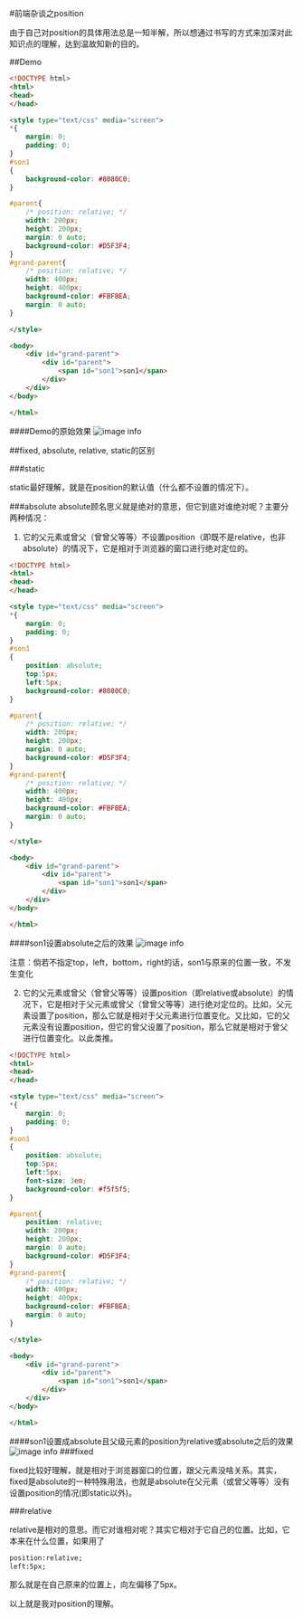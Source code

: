 #前端杂谈之position

由于自己对position的具体用法总是一知半解，所以想通过书写的方式来加深对此知识点的理解，达到温故知新的目的。

##Demo
```html
<!DOCTYPE html>
<html>
<head>
</head>

<style type="text/css" media="screen">
*{
    margin: 0;
    padding: 0;
} 
#son1
{
    background-color: #8080C0;
}

#parent{
    /* position: relative; */
    width: 200px;
    height: 200px;
    margin: 0 auto;
    background-color: #D5F3F4;
}
#grand-parent{
    /* position: relative; */
    width: 400px;
    height: 400px;
    background-color: #FBFBEA;
    margin: 0 auto;
}

</style>

<body>
    <div id="grand-parent">
        <div id="parent">
            <span id="son1">son1</span>
        </div>
    </div>   
</body>

</html>

```
####Demo的原始效果
![image info](./img/position-demo.png)


##fixed, absolute, relative, static的区别


###static

static最好理解，就是在position的默认值（什么都不设置的情况下）。

###absolute
absolute顾名思义就是绝对的意思，但它到底对谁绝对呢？主要分两种情况：
1. 它的父元素或曾父（曾曾父等等）不设置position（即既不是relative，也非absolute）的情况下，它是相对于浏览器的窗口进行绝对定位的。

```html
<!DOCTYPE html>
<html>
<head>
</head>

<style type="text/css" media="screen">
*{
    margin: 0;
    padding: 0;
} 
#son1
{
    position: absolute;
    top:5px;
    left:5px;
    background-color: #8080C0;
}

#parent{
    /* position: relative; */
    width: 200px;
    height: 200px;
    margin: 0 auto;
    background-color: #D5F3F4;
}
#grand-parent{
    /* position: relative; */
    width: 400px;
    height: 400px;
    background-color: #FBFBEA;
    margin: 0 auto;
}

</style>

<body>
    <div id="grand-parent">
        <div id="parent">
            <span id="son1">son1</span>
        </div>
    </div>   
</body>

</html>

```

####son1设置absolute之后的效果
![image info](./img/position-absolute.png)

注意：倘若不指定top，left，bottom，right的话，son1与原来的位置一致，不发生变化


2. 它的父元素或曾父（曾曾父等等）设置position（即relative或absolute）的情况下，它是相对于父元素或曾父（曾曾父等等）进行绝对定位的。比如，父元素设置了position，那么它就是相对于父元素进行位置变化。又比如，它的父元素没有设置position，但它的曾父设置了position，那么它就是相对于曾父进行位置变化。以此类推。

```html
<!DOCTYPE html>
<html>
<head>
</head>

<style type="text/css" media="screen">
*{
    margin: 0;
    padding: 0;
} 
#son1
{
    position: absolute;
    top:5px;
    left:5px;
    font-size: 3em;
    background-color: #f5f5f5;
}

#parent{
    position: relative;
    width: 200px;
    height: 200px;
    margin: 0 auto;
    background-color: #D5F3F4;
}
#grand-parent{
    /* position: relative; */
    width: 400px;
    height: 400px;
    background-color: #FBFBEA;
    margin: 0 auto;
}

</style>

<body>
    <div id="grand-parent">
        <div id="parent">
            <span id="son1">son1</span>
        </div>
    </div>   
</body>

</html>

```
####son1设置成absolute且父级元素的position为relative或absolute之后的效果
![image info](./img/position-absolute-2.png)
###fixed

fixed比较好理解，就是相对于浏览器窗口的位置，跟父元素没啥关系。其实，fixed是absolute的一种特殊用法，也就是absolute在父元素（或曾父等等）没有设置position的情况(即static以外)。

###relative

relative是相对的意思。而它对谁相对呢？其实它相对于它自己的位置。比如，它本来在什么位置，如果用了
```html
position:relative; 
left:5px;
```
那么就是在自己原来的位置上，向左偏移了5px。

以上就是我对position的理解。

